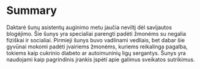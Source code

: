 # Summary

Daktarė šunų asistentų auginimo metu jaučia neviltį dėl savijautos blogėjimo. Šie šunys yra specialiai parengti padėti žmonėms su negalia fiziškai ir socialiai. Pirmieji šunys buvo vadlinami vedliais, bet dabar šie gyvūnai mokomi padėti įvairiems žmonėms, kuriems reikalinga pagalba, tokiems kaip cukrinio diabeto ar autoimuninių ligų sergantys. Šunys yra naudojami kaip pagrindinis įrankis įspėti apie galimus sveikatos sutrikimus.